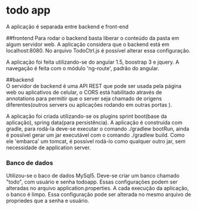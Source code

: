 # todo app

A aplicação é separada entre backend e front-end

##frontend
Para rodar o backend basta liberar o conteúdo da pasta em algum servidor web. A aplicação considera que o backend está em localhost:8080. No arquivo TodoCtrl.js é possível alterar essa configuração. 

A aplicação foi feita utilizando-se do angular 1.5, boostrap 3 e  jquery. A navegação é feita com o módulo 'ng-route', padrão do angular. 

##backend  
O servidor de backend é uma API REST que pode ser usada pela página web ou aplicativos de celular, o CORS está habilitado através de annotations para permitir que o server seja chamado de origens diferentes(outros servers ou aplicações rodando em outras portas ). 

A aplicação foi criada utilizando-se os plugins sprint boot(base da aplicação),  spring data(para persistência). A aplicação é construída com gradle, para rodá-la deve-se executar o comando ./gradlew bootRun, ainda é possível gerar um jar executável com o comando ./gradlew build. Como ele 'embarca' um tomcat, é possível rodá-lo como qualquer outro jar, sem necessidade de application server.

### Banco de dados
Utilizou-se o baco de dados MySql5. Deve-se criar um banco chamado "todo", com usuário e senha todoapp. Essas configurações podem ser alteradas no arquivo application.properties.
A cada execução da aplicação, o banco é limpo. Essa configuração pode ser alterada no mesmo arquivo de propriedes que a senha e usuário.